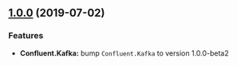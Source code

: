 ﻿## [1.0.0](https://github.com/jonathansant/sucrose.avro.codegen/compare/1.0.0...1.0.0) (2019-07-02)

### Features

 - **Confluent.Kafka:** bump `Confluent.Kafka` to version 1.0.0-beta2